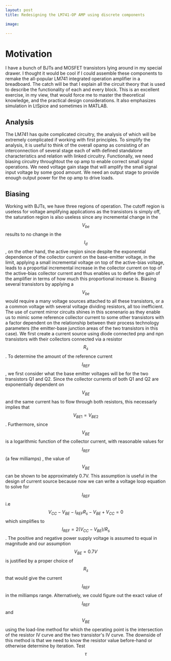 ```yaml
---
layout: post
title: Redesigning the LM741-OP AMP using discrete components

image: 

---
```


# Motivation

I have a bunch of BJTs and MOSFET transistors lying around in my special drawer. I thought it would be cool if I could assemble these components to remake the all-popular LM741 integrated operation amplifier in a breadboard. The catch will 
be that I explain all the circuit theory that is used to describe the functionality of each and every block. This is an excellent exercise, in my view, that would 
force me to master the theoretical knowledge, and the practical design considerations. It also emphasizes simulation in LtSpice and sometimes in MATLAB. 

## Analysis

The LM741 has quite complicated circuitry, the analysis of which will be extremely complicated if working with first principles. To simplify the analysis, it is useful to think of
the overall opamp as consisting of an interconnection of several stage each of with defined standalone characteristics and relation with linked circuitry. Functionally, we need biasing circuitry throughtout the op amp to enable correct small signal operations. We need voltage gain stage that will amplify the small signal input voltage by some good amount. We need an output stage to provide enough output power for the op amp to drive loads. 

## Biasing

Working with BJTs, we have three regions of operation. The cutoff region is useless for voltage amplifying applications as the transistors is simply off, the saturation region is also useless since any incremental change in the $$  V_{be} $$ results to no change in the $$ I_{d}$$, on the other hand, the active region since despite the exponential dependence of the collector current on the base-emitter voltage, in the limit, applying a small incremental voltage on top of the active-bias voltage, leads to a proportial incremental increase in the collector current on top of the active-bias collector current and thus enables us to define the gain of the amplifier in terms of how much this proportional increase is. Biasing several transistors by applying a $$V_{be}$$ would require a many voltage sources attached to all these transistors, or a a common voltage with several voltage dividing resistors, all too inefficient. The use of current mirror circuits shines in this scenenario as they enable us to mimic some reference collector current to some other transistors with a factor dependent on the relationship between their process technology parameters (the emitter-base junction areas of the two transistors in this case). We first create a current source using diode connected pnp and npn transistors with their collectors connected via a resistor $$R_s$$. To determine the amount of the reference current $$I_{REF}$$, we first consider what the base emitter voltages will be for the two transistors Q1 and Q2. Since the collector currents of both Q1 and Q2 are exponentially dependent on $$V_{BE}$$ and the same current has to flow through both resistors, this necessarly implies that $$ V_{BE1} = V_{BE2}$$ . Furthermore, since $$V_{BE}$$ is a logarithmic function of the collector current, with reasonable values for $$I_{REF}$$ (a few milliamps) , the  value of $$V_{BE}$$ can be shown to be approximately 0.7V. This assumption is useful in the design of current source because now we can write a voltage loop equation to solve for $$I_{REF} $$ i.e  $$\begin{equation}  V_{CC} - V_{BE} - I_{REF} R_s -V_{BE}+V_{CC}=0 \end {equation}$$ which simplifies to  $$  I_{REF}= 2(V_{CC}- V_{BE})/R_s $$. The positive and negative power supply voltage is assumed to equal in magnitude and our assumption $$  V_{BE}=0.7V $$ is justified by a proper choice of $$ R_s $$ that would give the current $$I_{REF}$$ in the milliamps range. Alternatively, we could figure out the exact value of $$I_{REF}$$ and $$  V_{BE}$$ using the load-line method for which the operating point is the intersection of the resistor IV curve and the two transistor's IV curve. The downside of this method is that we need to know the resistor value before-hand or otherwise determine by iteration. Test $$ \tau $$

